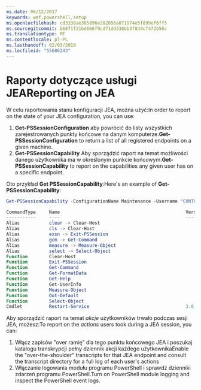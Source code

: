 ```yaml
---
ms.date: 06/12/2017
keywords: wmf,powershell,setup
ms.openlocfilehash: cd3338ae305896e282056a871974e5f899ef6ff5
ms.sourcegitcommit: b6871f21bd666f9cd71dd336bb3f844cf472b56c
ms.translationtype: MT
ms.contentlocale: pl-PL
ms.lasthandoff: 02/03/2019
ms.locfileid: "55686243"
---
```

# <a name="reporting-on-jea"></a><span data-ttu-id="a4c7c-102">Raporty dotyczące usługi JEA</span><span class="sxs-lookup"><span data-stu-id="a4c7c-102">Reporting on JEA</span></span>

<span data-ttu-id="a4c7c-103">W celu raportowania stanu konfiguracji JEA, można użyć:</span><span class="sxs-lookup"><span data-stu-id="a4c7c-103">In order to report on the state of your JEA configuration, you can use:</span></span>

1. <span data-ttu-id="a4c7c-104">**Get-PSSessionConfiguration** aby powrócić do listy wszystkich zarejestrowanych punkty końcowe na danym komputerze.</span><span class="sxs-lookup"><span data-stu-id="a4c7c-104">**Get-PSSessionConfiguration** to return a list of all registered endpoints on a given machine.</span></span>
2. <span data-ttu-id="a4c7c-105">**Get-PSSessionCapability** Aby sporządzić raport na temat możliwości danego użytkownika ma w określonym punkcie końcowym.</span><span class="sxs-lookup"><span data-stu-id="a4c7c-105">**Get-PSSessionCapability** to report on the capabilities any given user has on a specific endpoint.</span></span>

<span data-ttu-id="a4c7c-106">Oto przykład **Get PSSessionCapability**:</span><span class="sxs-lookup"><span data-stu-id="a4c7c-106">Here's an example of **Get-PSSessionCapability**:</span></span>

```powershell
Get-PSSessionCapability -ConfigurationName Maintenance -Username "CONTOSO\JohnDoe"

CommandType     Name                                               Version    Source
-----------     ----                                               -------    ------
Alias           clear -> Clear-Host
Alias           cls -> Clear-Host
Alias           exsn -> Exit-PSSession
Alias           gcm -> Get-Command
Alias           measure -> Measure-Object
Alias           select -> Select-Object
Function        Clear-Host
Function        Exit-PSSession
Function        Get-Command
Function        Get-FormatData
Function        Get-Help
Function        Get-UserInfo
Function        Measure-Object
Function        Out-Default
Function        Select-Object
Cmdlet          Restart-Service                                    3.0.0.0 Microsof...
```

<span data-ttu-id="a4c7c-107">Aby sporządzić raport na temat _akcje_ użytkowników trwało podczas sesji JEA, możesz:</span><span class="sxs-lookup"><span data-stu-id="a4c7c-107">To report on the _actions_ users took during a JEA session, you can:</span></span>

1. <span data-ttu-id="a4c7c-108">Włącz zapisów "over ramię" dla tego punktu końcowego JEA i poszukaj katalogu transkrypcji pełny dziennik akcji każdego użytkownika</span><span class="sxs-lookup"><span data-stu-id="a4c7c-108">Enable the "over-the-shoulder" transcripts for that JEA endpoint and consult the transcript directory for a full log of each user's actions</span></span>
2. <span data-ttu-id="a4c7c-109">Włączanie logowania modułu programu PowerShell i sprawdź dzienniki zdarzeń programu PowerShell.</span><span class="sxs-lookup"><span data-stu-id="a4c7c-109">Turn on PowerShell module logging and inspect the PowerShell event logs.</span></span>